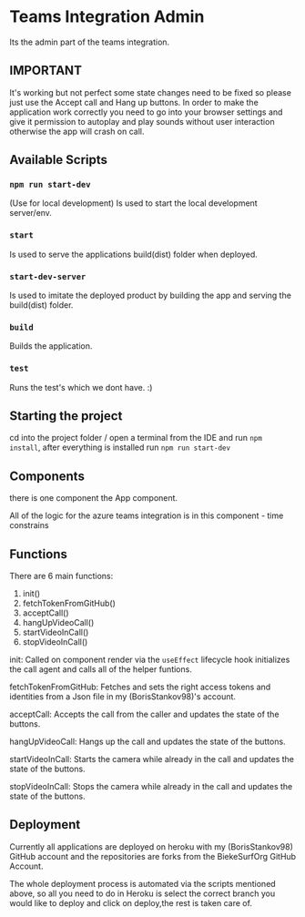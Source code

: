 # Teams Integration Admin

Its the admin part of the teams integration.
## IMPORTANT
It's working but not perfect some state changes need to be fixed so please just use the Accept call and Hang up buttons.
In order to make the application work correctly you need to go into your browser settings and give it permission to autoplay and play sounds without user interaction otherwise the app will crash on call.

## Available Scripts

### `npm run start-dev`
(Use for local development)
Is used to start the local development server/env.

###   `start`
Is used to serve the applications build(dist) folder when deployed.

###  `start-dev-server`
Is used to imitate the deployed product by building the app and serving the build(dist) folder.

###  `build`
Builds the application.

###    `test`
Runs the test's which we dont have. :)

## Starting the project

cd into the project folder / open a terminal from the IDE and run `npm install`, after everything is installed run `npm run start-dev`

## Components 

there is one component the App component.

All of the logic for the azure teams integration is in this component - time constrains

## Functions

   There are 6 main functions:
1. init()
2. fetchTokenFromGitHub()
3. acceptCall()
4. hangUpVideoCall()
5. startVideoInCall()
6. stopVideoInCall()

init: Called on component render via the `useEffect` lifecycle hook initializes the call agent and calls all of the helper funtions.

fetchTokenFromGitHub: Fetches and sets the right access tokens and identities from a Json file in my (BorisStankov98)'s account.

acceptCall: Accepts the call from the caller and updates the state of the buttons.

hangUpVideoCall: Hangs up the call and updates the state of the buttons.

startVideoInCall: Starts the camera while already in the call and updates the state of the buttons.

stopVideoInCall: Stops the camera while already in the call and updates the state of the buttons.

 ## Deployment 

 Currently all applications are deployed on heroku with my (BorisStankov98) GitHub account and the repositories are forks from the BiekeSurfOrg GitHub Account. 

 The whole deployment process is automated via the scripts mentioned above, so all you need to do in Heroku is select the correct branch you would like to deploy and click on deploy,the rest is taken care of. 
